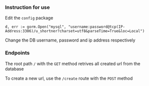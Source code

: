 <h3>Instruction for use</h3>
Edit the <code>config</code> package
<p><code>d, err := gorm.Open("mysql", "username:password@tcp(IP-Address:3306)/u_shortner?charset=utf8&parseTime=True&loc=Local")</code></p>
Change the DB username, password and ip address respectively

<h3>Endpoints</h3>
The root path <code>/</code> with the <code>GET</code> method retrives all created url from the database
<p>To create a new url, use the <code>/create</code> route with the <code>POST</code> method</p>
